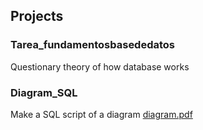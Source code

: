 ## Projects

### Tarea_fundamentosbasededatos
   Questionary theory of how database works

### Diagram_SQL
   Make a SQL script of a diagram
   [diagram.pdf](https://github.com/feijoes/Freelance-works/files/11012249/Diagrama.en.blanco.pdf)
